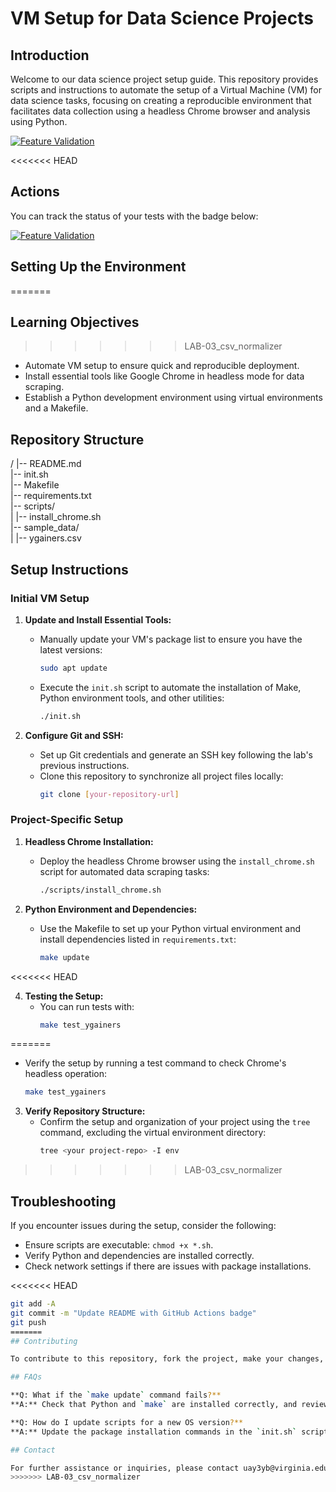 # VM Setup for Data Science Projects

## Introduction

Welcome to our data science project setup guide. This repository provides scripts and instructions to automate the setup of a Virtual Machine (VM) for data science tasks, focusing on creating a reproducible environment that facilitates data collection using a headless Chrome browser and analysis using Python.

[![Feature Validation](https://github.com/KanittaSrichan/SP25_DS5111_uay3yb/actions/workflows/validations.yml/badge.svg)](https://github.com/KanittaSrichan/SP25_DS5111_uay3yb/actions/workflows/validations.yml)

<<<<<<< HEAD
## Actions

You can track the status of your tests with the badge below:

[![Feature Validation](https://github.com/KanittaSrichan/SP25_DS5111_uay3yb/actions/workflows/validations.yml/badge.svg)](https://github.com/KanittaSrichan/SP25_DS5111_uay3yb/actions/workflows/validations2.yml)

## Setting Up the Environment
=======
## Learning Objectives
>>>>>>> LAB-03_csv_normalizer

- Automate VM setup to ensure quick and reproducible deployment.
- Install essential tools like Google Chrome in headless mode for data scraping.
- Establish a Python development environment using virtual environments and a Makefile.

## Repository Structure

/ |-- README.md  
|-- init.sh  
|-- Makefile  
|-- requirements.txt  
|-- scripts/  
| |-- install_chrome.sh  
|-- sample_data/  
| |-- ygainers.csv

## Setup Instructions

### Initial VM Setup

1. **Update and Install Essential Tools:**
   - Manually update your VM's package list to ensure you have the latest versions:
     ```bash
     sudo apt update
     ```
   - Execute the `init.sh` script to automate the installation of Make, Python environment tools, and other utilities:
     ```bash
     ./init.sh
     ```

2. **Configure Git and SSH:**
   - Set up Git credentials and generate an SSH key following the lab's previous instructions.
   - Clone this repository to synchronize all project files locally:
     ```bash
     git clone [your-repository-url]
     ```

### Project-Specific Setup

1. **Headless Chrome Installation:**
   - Deploy the headless Chrome browser using the `install_chrome.sh` script for automated data scraping tasks:
     ```bash
     ./scripts/install_chrome.sh
     ```

2. **Python Environment and Dependencies:**
   - Use the Makefile to set up your Python virtual environment and install dependencies listed in `requirements.txt`:
     ```bash
     make update
     ```
<<<<<<< HEAD

4. **Testing the Setup:**
   - You can run tests with:
     ```bash
     make test_ygainers
     ```
=======
   - Verify the setup by running a test command to check Chrome's headless operation:
     ```bash
     make test_ygainers
     ```

3. **Verify Repository Structure:**
   - Confirm the setup and organization of your project using the `tree` command, excluding the virtual environment directory:
     ```bash
     tree <your project-repo> -I env
     ```
>>>>>>> LAB-03_csv_normalizer

## Troubleshooting

If you encounter issues during the setup, consider the following:
- Ensure scripts are executable: `chmod +x *.sh`.
- Verify Python and dependencies are installed correctly.
- Check network settings if there are issues with package installations.

<<<<<<< HEAD
```bash
git add -A
git commit -m "Update README with GitHub Actions badge"
git push
=======
## Contributing

To contribute to this repository, fork the project, make your changes, and submit a pull request. Ensure your contributions adhere to established coding standards and include proper documentation.

## FAQs

**Q: What if the `make update` command fails?**  
**A:** Check that Python and `make` are installed correctly, and review `requirements.txt` for any incompatible package versions.

**Q: How do I update scripts for a new OS version?**  
**A:** Update the package installation commands in the `init.sh` script according to new OS requirements and test thoroughly.

## Contact

For further assistance or inquiries, please contact uay3yb@virginia.edu
>>>>>>> LAB-03_csv_normalizer
